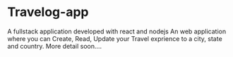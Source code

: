 # Travelog-app
A fullstack application developed with react and  nodejs
An web application where you can Create, Read, Update your Travel exprience to a city, state and country. 
More detail soon....

